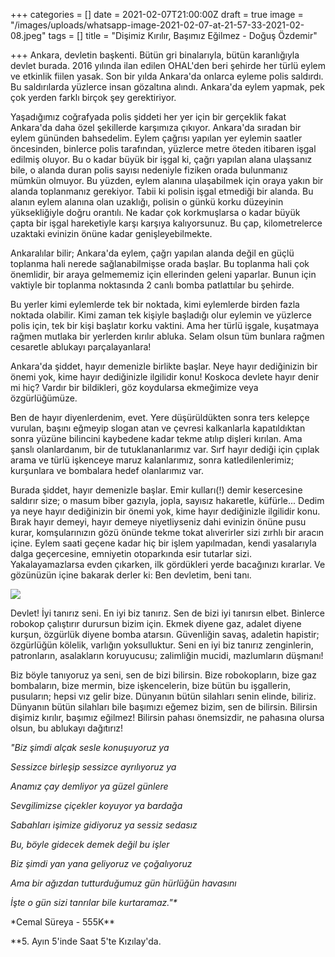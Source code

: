 +++
categories = []
date = 2021-02-07T21:00:00Z
draft = true
image = "/images/uploads/whatsapp-image-2021-02-07-at-21-57-33-2021-02-08.jpeg"
tags = []
title = "Dişimiz Kırılır, Başımız Eğilmez - Doğuş Özdemir"

+++
Ankara, devletin başkenti. Bütün gri binalarıyla, bütün karanlığıyla devlet burada. 2016 yılında ilan edilen OHAL'den beri şehirde her türlü eylem ve etkinlik fiilen yasak. Son bir yılda Ankara'da onlarca eyleme polis saldırdı. Bu saldırılarda yüzlerce insan gözaltına alındı. Ankara'da eylem yapmak, pek çok yerden farklı birçok şey gerektiriyor.

Yaşadığımız coğrafyada polis şiddeti her yer için bir gerçeklik fakat Ankara'da daha özel şekillerde karşımıza çıkıyor. Ankara'da sıradan bir eylem gününden bahsedelim. Eylem çağrısı yapılan yer eylemin saatler öncesinden, binlerce polis tarafından, yüzlerce metre öteden itibaren işgal edilmiş oluyor. Bu o kadar büyük bir işgal ki, çağrı yapılan alana ulaşsanız bile, o alanda duran polis sayısı nedeniyle fiziken orada bulunmanız mümkün olmuyor. Bu yüzden, eylem alanına ulaşabilmek için oraya yakın bir alanda toplanmanız gerekiyor. Tabii ki polisin işgal etmediği bir alanda. Bu alanın eylem alanına olan uzaklığı, polisin o günkü korku düzeyinin yüksekliğiyle doğru orantılı. Ne kadar çok korkmuşlarsa o kadar büyük çapta bir işgal hareketiyle karşı karşıya kalıyorsunuz. Bu çap, kilometrelerce uzaktaki evinizin önüne kadar genişleyebilmekte.

Ankaralılar bilir; Ankara'da eylem, çağrı yapılan alanda değil en güçlü toplanma hali nerede sağlanabilmişse orada başlar. Bu toplanma hali çok önemlidir, bir araya gelmememiz için ellerinden geleni yaparlar. Bunun için vaktiyle bir toplanma noktasında 2 canlı bomba patlattılar bu şehirde.

Bu yerler kimi eylemlerde tek bir noktada, kimi eylemlerde birden fazla noktada olabilir. Kimi zaman tek kişiyle başladığı olur eylemin ve yüzlerce polis için, tek bir kişi başlatır korku vaktini. Ama her türlü işgale, kuşatmaya rağmen mutlaka bir yerlerden kırılır abluka. Selam olsun tüm bunlara rağmen cesaretle ablukayı parçalayanlara!

Ankara'da şiddet, hayır demenizle birlikte başlar. Neye hayır dediğinizin bir önemi yok, kime hayır dediğinizle ilgilidir konu! Koskoca devlete hayır denir mi hiç? Vardır bir bildikleri, göz koydularsa ekmeğimize veya özgürlüğümüze.

Ben de hayır diyenlerdenim, evet. Yere düşürüldükten sonra ters kelepçe vurulan, başını eğmeyip slogan atan ve çevresi kalkanlarla kapatıldıktan sonra yüzüne bilincini kaybedene kadar tekme atılıp dişleri kırılan. Ama şanslı olanlardanım, bir de tutuklananlarımız var. Sırf hayır dediği için çıplak arama ve türlü işkenceye maruz kalanlarımız, sonra katledilenlerimiz; kurşunlara ve bombalara hedef olanlarımız var.

Burada şiddet, hayır demenizle başlar. Emir kulları(!) demir kesercesine saldırır size; o masum biber gazıyla, jopla, sayısız hakaretle, küfürle... Dedim ya neye hayır dediğinizin bir önemi yok, kime hayır dediğinizle ilgilidir konu. Bırak hayır demeyi, hayır demeye niyetliyseniz dahi evinizin önüne pusu kurar, komşularınızın gözü önünde tekme tokat alıverirler sizi zırhlı bir aracın içine. Eylem saati geçene kadar hiç bir işlem yapılmadan, kendi yasalarıyla dalga geçercesine, emniyetin otoparkında esir tutarlar sizi. Yakalayamazlarsa evden çıkarken, ilk gördükleri yerde bacağınızı kırarlar. Ve gözünüzün içine bakarak derler ki: Ben devletim, beni tanı.

![](/images/uploads/whatsapp-image-2021-02-08-at-16-15-30-2021-02-08.jpeg)

Devlet! İyi tanırız seni. En iyi biz tanırız. Sen de bizi iyi tanırsın elbet. Binlerce robokop çalıştırır durursun bizim için. Ekmek diyene gaz, adalet diyene kurşun, özgürlük diyene bomba atarsın. Güvenliğin savaş, adaletin hapistir; özgürlüğün kölelik, varlığın yoksulluktur. Seni en iyi biz tanırız zenginlerin, patronların, asalakların koruyucusu; zalimliğin mucidi, mazlumların düşmanı!

Biz böyle tanıyoruz ya seni, sen de bizi bilirsin. Bize robokopların, bize gaz bombaların, bize mermin, bize işkencelerin, bize bütün bu işgallerin, pusuların; hepsi vız gelir bize. Dünyanın bütün silahları senin elinde, biliriz. Dünyanın bütün silahları bile başımızı eğemez bizim, sen de bilirsin. Bilirsin dişimiz kırılır, başımız eğilmez! Bilirsin pahası önemsizdir, ne pahasına olursa olsun, bu ablukayı dağıtırız!

_"Biz şimdi alçak sesle konuşuyoruz ya_

_Sessizce birleşip sessizce ayrılıyoruz ya_

_Anamız çay demliyor ya güzel günlere_

_Sevgilimizse çiçekler koyuyor ya bardağa_

_Sabahları işimize gidiyoruz ya sessiz sedasız_

_Bu, böyle gidecek demek değil bu işler_

_Biz şimdi yan yana geliyoruz ve çoğalıyoruz_

_Ama bir ağızdan tutturduğumuz gün hürlüğün havasını_

_İşte o gün sizi tanrılar bile kurtaramaz."*_

\*Cemal Süreya - 555K**

\**5. Ayın 5'inde Saat 5'te Kızılay'da.